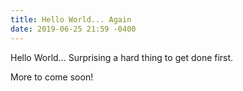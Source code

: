 ```yaml
---
title: Hello World... Again
date: 2019-06-25 21:59 -0400
---
```


Hello World… Surprising a hard thing to get done first.

More to come soon!
